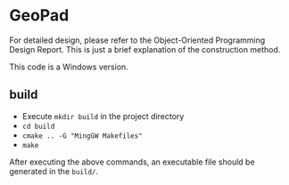 # GeoPad

For detailed design, please refer to the Object-Oriented Programming Design Report. This is just a brief explanation of the construction method.

This code is a Windows version.

## build

- Execute `mkdir build` in the project directory
- `cd build`
- `cmake .. -G "MingGW Makefiles"`
- `make`

After executing the above commands, an executable file should be generated in the `build/`.
